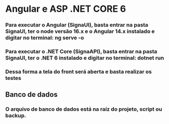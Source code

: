 # Angular e ASP .NET CORE 6
### Para executar o Angular (SignaUI), basta entrar na pasta SignaUI, ter o node versão 16.x e o Angular 14.x instalado e digitar no terminal: ng serve -o

### Para executar o .NET Core (SignaAPI), basta entrar na pasta SignaUI, ter o .NET 6 instalado e digitar no terminal: dotnet run

### Dessa forma a tela do front será aberta e basta realizar os testes

## Banco de dados

### O arquivo de banco de dados está na raíz do projeto, script ou backup.
